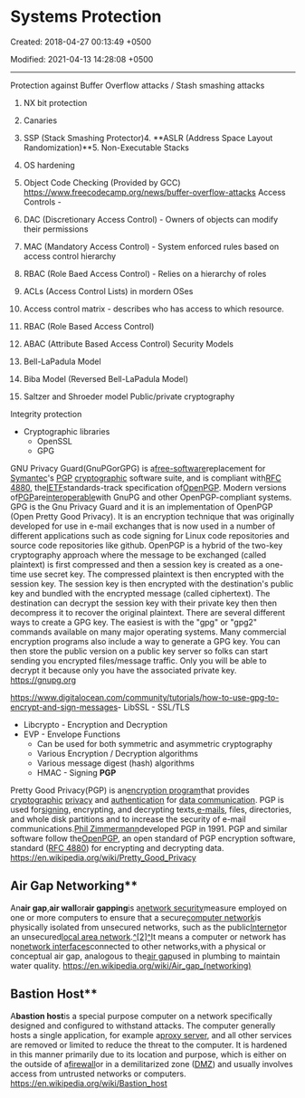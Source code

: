 # Systems Protection

Created: 2018-04-27 00:13:49 +0500

Modified: 2021-04-13 14:28:08 +0500

---

Protection against Buffer Overflow attacks / Stash smashing attacks

1.  NX bit protection

2.  Canaries

3.  SSP (Stack Smashing Protector)4.  **ASLR (Address Space Layout Randomization)**5.  Non-Executable Stacks

6.  OS hardening

7.  Object Code Checking (Provided by GCC)
<https://www.freecodecamp.org/news/buffer-overflow-attacks>
Access Controls -

1.  DAC (Discretionary Access Control) - Owners of objects can modify their permissions

2.  MAC (Mandatory Access Control) - System enforced rules based on access control hierarchy

3.  RBAC (Role Baed Access Control) - Relies on a hierarchy of roles

4.  ACLs (Access Control Lists) in mordern OSes

5.  Access control matrix - describes who has access to which resource.

6.  RBAC (Role Based Access Control)

7.  ABAC (Attribute Based Access Control)
Security Models

1.  Bell-LaPadula Model

2.  Biba Model (Reversed Bell-LaPadula Model)

3.  Saltzer and Shroeder model
Public/private cryptography

Integrity protection
-   Cryptographic libraries
    -   OpenSSL
    -   GPG

GNU Privacy Guard(GnuPGorGPG) is a[free-software](https://en.wikipedia.org/wiki/Free-software)replacement for [Symantec](https://en.wikipedia.org/wiki/NortonLifeLock)'s [PGP](https://en.wikipedia.org/wiki/Pretty_Good_Privacy) [cryptographic](https://en.wikipedia.org/wiki/Cryptography) software suite, and is compliant with[RFC 4880](https://tools.ietf.org/html/rfc4880), the[IETF](https://en.wikipedia.org/wiki/Internet_Engineering_Task_Force)standards-track specification of[OpenPGP](https://en.wikipedia.org/wiki/Pretty_Good_Privacy#OpenPGP). Modern versions of[PGP](https://en.wikipedia.org/wiki/Pretty_Good_Privacy)are[interoperable](https://en.wikipedia.org/wiki/Interoperability)with GnuPG and other OpenPGP-compliant systems.
GPG is the Gnu Privacy Guard and it is an implementation of OpenPGP (Open Pretty Good Privacy). It is an encryption technique that was originally developed for use in e-mail exchanges that is now used in a number of different applications such as code signing for Linux code repositories and source code repositories like github. OpenPGP is a hybrid of the two-key cryptography approach where the message to be exchanged (called plaintext) is first compressed and then a session key is created as a one-time use secret key. The compressed plaintext is then encrypted with the session key. The session key is then encrypted with the destination's public key and bundled with the encrypted message (called ciphertext). The destination can decrypt the session key with their private key then then decompress it to recover the original plaintext.
There are several different ways to create a GPG key. The easiest is with the "gpg" or "gpg2" commands available on many major operating systems. Many commercial encryption programs also include a way to generate a GPG key. You can then store the public version on a public key server so folks can start sending you encrypted files/message traffic. Only you will be able to decrypt it because only you have the associated private key.
<https://gnupg.org>

<https://www.digitalocean.com/community/tutorials/how-to-use-gpg-to-encrypt-and-sign-messages>-   LibSSL - SSL/TLS
-   Libcrypto - Encryption and Decryption
-   EVP - Envelope Functions
    -   Can be used for both symmetric and asymmetric cryptography
    -   Various Encryption / Decryption algorithms
    -   Various message digest (hash) algorithms
    -   HMAC - Signing
**PGP**

Pretty Good Privacy(PGP) is an[encryption program](https://en.wikipedia.org/wiki/Encryption_software)that provides [cryptographic](https://en.wikipedia.org/wiki/Cryptographic) [privacy](https://en.wikipedia.org/wiki/Privacy) and [authentication](https://en.wikipedia.org/wiki/Authentication) for [data communication](https://en.wikipedia.org/wiki/Data_communication). PGP is used for[signing](https://en.wikipedia.org/wiki/Digital_signature), encrypting, and decrypting texts,[e-mails](https://en.wikipedia.org/wiki/Email), files, directories, and whole disk partitions and to increase the security of e-mail communications.[Phil Zimmermann](https://en.wikipedia.org/wiki/Phil_Zimmermann)developed PGP in 1991.
PGP and similar software follow the[OpenPGP](https://en.wikipedia.org/wiki/Pretty_Good_Privacy#OpenPGP), an open standard of PGP encryption software, standard ([RFC 4880](https://en.wikipedia.org/wiki/Request_for_Comments)) for encrypting and decrypting data.
<https://en.wikipedia.org/wiki/Pretty_Good_Privacy>

## Air Gap Networking**

An**air gap**,**air wall**or**air gapping**is a[network security](https://en.wikipedia.org/wiki/Network_security)measure employed on one or more computers to ensure that a secure[computer network](https://en.wikipedia.org/wiki/Computer_network)is physically isolated from unsecured networks, such as the public[Internet](https://en.wikipedia.org/wiki/Internet)or an unsecured[local area network](https://en.wikipedia.org/wiki/Local_area_network).[^[2]^](https://en.wikipedia.org/wiki/Air_gap_(networking)#cite_note-2)It means a computer or network has no[network interfaces](https://en.wikipedia.org/wiki/Network_interface)connected to other networks,with a physical or conceptual air gap, analogous to the[air gap](https://en.wikipedia.org/wiki/Air_gap_(plumbing))used in plumbing to maintain water quality.
<https://en.wikipedia.org/wiki/Air_gap_(networking)>

## Bastion Host**

A**bastion host**is a special purpose computer on a network specifically designed and configured to withstand attacks. The computer generally hosts a single application, for example a[proxy server](https://en.wikipedia.org/wiki/Proxy_server), and all other services are removed or limited to reduce the threat to the computer. It is hardened in this manner primarily due to its location and purpose, which is either on the outside of a[firewall](https://en.wikipedia.org/wiki/Firewall_(computing))or in a demilitarized zone ([DMZ](https://en.wikipedia.org/wiki/Demilitarized_zone_(computing))) and usually involves access from untrusted networks or computers.
<https://en.wikipedia.org/wiki/Bastion_host>